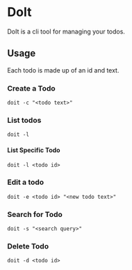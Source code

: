 # DoIt

DoIt is a cli tool for managing your todos.

## Usage

Each todo is made up of an id and text.

### Create a Todo

`doit -c "<todo text>"`

### List todos

`doit -l`

#### List Specific Todo

`doit -l <todo id>`

### Edit a todo

`doit -e <todo id> "<new todo text>"`

### Search for Todo

`doit -s "<search query>"`

### Delete Todo

`doit -d <todo id>`

